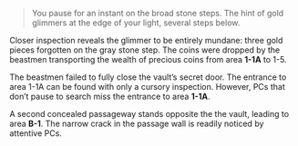 > You pause for an instant on the broad stone steps. The hint of gold glimmers at the edge of your light, several steps below.

Closer inspection reveals the glimmer to be entirely mundane: three gold pieces forgotten on the gray stone step. The coins were dropped by the beastmen transporting the wealth of precious coins from area **1-1A** to 1-5.

The beastmen failed to fully close the vault’s secret door. The entrance to area 1-1A can be found with only a cursory inspection. However, PCs that don’t pause to search miss the entrance to area **1-1A**.

A second concealed passageway stands opposite the the vault, leading to area **B-1**. The narrow crack in the passage wall is readily noticed by attentive PCs.